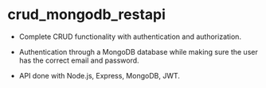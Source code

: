 # crud_mongodb_restapi

- Complete CRUD functionality with authentication and authorization.

- Authentication through a MongoDB database while making sure the user has the correct email and password.

- API done with Node.js, Express, MongoDB, JWT.
